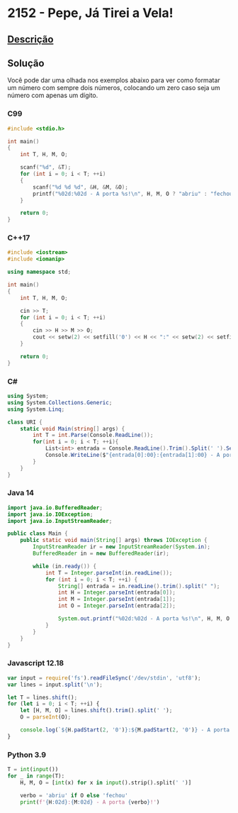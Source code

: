 # 2152 - Pepe, Já Tirei a Vela!

## [Descrição](https://www.beecrowd.com.br/judge/pt/problems/view/2152)

## Solução

Você pode dar uma olhada nos exemplos abaixo para ver como formatar um número com sempre dois números, colocando um zero caso seja um número com apenas um dígito.

### C99

```c
#include <stdio.h>

int main()
{
    int T, H, M, O;

    scanf("%d", &T);
    for (int i = 0; i < T; ++i)
    {
        scanf("%d %d %d", &H, &M, &O);
        printf("%02d:%02d - A porta %s!\n", H, M, O ? "abriu" : "fechou");
    }

    return 0;
}
```

### C++17

```cpp
#include <iostream>
#include <iomanip>

using namespace std;

int main()
{
    int T, H, M, O;

    cin >> T;
    for (int i = 0; i < T; ++i)
    {
        cin >> H >> M >> O;
        cout << setw(2) << setfill('0') << H << ":" << setw(2) << setfill('0') << M << " - A porta " << (O ? "abriu" : "fechou") << "!" << endl;
    }

    return 0;
}
```

### C#

```cs
using System;
using System.Collections.Generic;
using System.Linq;

class URI {
    static void Main(string[] args) {
        int T = int.Parse(Console.ReadLine());
        for(int i = 0; i < T; ++i){
            List<int> entrada = Console.ReadLine().Trim().Split(' ').Select(x => int.Parse(x)).ToList();
            Console.WriteLine($"{entrada[0]:00}:{entrada[1]:00} - A porta {(entrada[2] == 1 ? "abriu" : "fechou")}!");
        }
    }
}
```

### Java 14

```java
import java.io.BufferedReader;
import java.io.IOException;
import java.io.InputStreamReader;

public class Main {
    public static void main(String[] args) throws IOException {
        InputStreamReader ir = new InputStreamReader(System.in);
        BufferedReader in = new BufferedReader(ir);

        while (in.ready()) {
            int T = Integer.parseInt(in.readLine());
            for (int i = 0; i < T; ++i) {
                String[] entrada = in.readLine().trim().split(" ");
                int H = Integer.parseInt(entrada[0]);
                int M = Integer.parseInt(entrada[1]);
                int O = Integer.parseInt(entrada[2]);

                System.out.printf("%02d:%02d - A porta %s!\n", H, M, O == 1 ? "abriu" : "fechou");
            }
        }
    }
}
```

### Javascript 12.18

```js
var input = require('fs').readFileSync('/dev/stdin', 'utf8');
var lines = input.split('\n');

let T = lines.shift();
for (let i = 0; i < T; ++i) {
    let [H, M, O] = lines.shift().trim().split(' ');
    O = parseInt(O);

    console.log(`${H.padStart(2, '0')}:${M.padStart(2, '0')} - A porta ${O ? "abriu" : "fechou"}!`);
}
```

### Python 3.9

```py
T = int(input())
for _ in range(T):
    H, M, O = [int(x) for x in input().strip().split(' ')]

    verbo = 'abriu' if O else 'fechou'
    print(f'{H:02d}:{M:02d} - A porta {verbo}!')
```